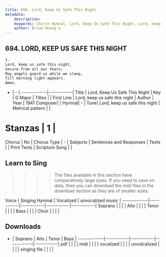 ```yaml
---
title: 694. Lord, Keep Us Safe This Night
metadata:
    description: 
    keywords: Church Hymnal, Lord, Keep Us Safe This Night, Lord, keep us safe this night, 
    author: Brian Onang'o
---
```



## 694. LORD, KEEP US SAFE THIS NIGHT

```txt
1.
Lord, keep us safe this night, 
Secure from all our fears; 
May angels guard us while we sleep, 
Till morning light appears. 
Amen.
```

- |   -  |
-------------|------------|
Title | Lord, Keep Us Safe This Night |
Key | G Major |
Titles |  |
First Line | Lord, keep us safe this night |
Author | 
Year | 1941
Composer|  |
Hymnal|  - |
Tune| Lord, keep us safe this night |
Metrical pattern | |
# Stanzas | 1 |
Chorus | No |
Chorus Type | - |
Subjects | Sentences and Responses |
Texts |  |
Print Texts | 
Scripture Song |  |
  
## Learn to Sing

>>>> The files available in this section have comparatively large sizes. If you need to save on data, then you can download the midi files in the download section as they are of smaller sizes.

Voice |  Singing Hymnal | Vocalized | unvocalized music |
-------------|------------|------------|------------|------------|
Soprano | | | |
Alto | | | |
Tenor | | | |
Bass | | | |
Choir | | | |

## Downloads

- |  Soprano | Alto | Tenor | Bass |
-------------|------------|------------|------------|------------|
pdf | | | |
midi | | | |
vocalized | | | |
unvolcalized | | | |
singing file | | | |
  